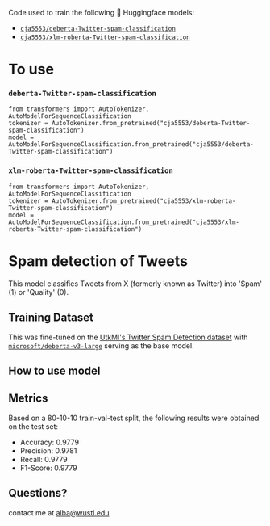 Code used to train the following 🤗 Huggingface models:
- [`cja5553/deberta-Twitter-spam-classification`](https://huggingface.co/cja5553/deberta-Twitter-spam-classification)
- [`cja5553/xlm-roberta-Twitter-spam-classification`](https://huggingface.co/cja5553/xlm-roberta-Twitter-spam-classification)

# To use

### `deberta-Twitter-spam-classification`

```{python}
from transformers import AutoTokenizer, AutoModelForSequenceClassification
tokenizer = AutoTokenizer.from_pretrained("cja5553/deberta-Twitter-spam-classification")
model = AutoModelForSequenceClassification.from_pretrained("cja5553/deberta-Twitter-spam-classification")
```

### `xlm-roberta-Twitter-spam-classification`  

```{python}
from transformers import AutoTokenizer, AutoModelForSequenceClassification
tokenizer = AutoTokenizer.from_pretrained("cja5553/xlm-roberta-Twitter-spam-classification")
model = AutoModelForSequenceClassification.from_pretrained("cja5553/xlm-roberta-Twitter-spam-classification")
```

# Spam detection of Tweets
This model classifies Tweets from X (formerly known as Twitter) into 'Spam' (1) or 'Quality' (0). 

## Training Dataset

This was fine-tuned on the [UtkMl's Twitter Spam Detection dataset](https://www.kaggle.com/c/twitter-spam/overview) with [`microsoft/deberta-v3-large`](https://huggingface.co/microsoft/deberta-v3-large) serving as the base model.

## How to use model


## Metrics

Based on a 80-10-10 train-val-test split, the following results were obtained on the test set:
- Accuracy: 0.9779
- Precision: 0.9781
- Recall: 0.9779
- F1-Score: 0.9779


## Questions?
contact me at alba@wustl.edu
